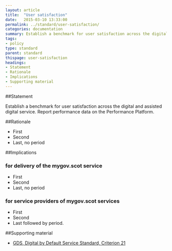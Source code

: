 ```yaml
---
layout: article
title:  "User satisfaction"
date:   2015-03-10 13:33:00
permalink: ../standard/user-satisfaction/ 
categories: documentation
summary: Establish a benchmark for user satisfaction across the digital and assisted digital service. Report performance data on the Performance Platform.
tags: 
- policy
type: standard
parent: standard
thispage: user-satisfaction
headings:
- Statement
- Rationale
- Implications
- Supporting material
---
```


##Statement

Establish a benchmark for user satisfaction across the digital and assisted digital service. Report performance data on the Performance Platform.

##Rationale

* First
* Second
* Last, no period

##Implications

### for delivery of the mygov.scot service

* First
* Second
* Last, no period

### for service providers of mygov.scot services

* First
* Second
* Last followed by period.

##Supporting material

- [GDS, Digital by Default Service Standard, Criterion 21](https://www.gov.uk/service-manual/digital-by-default#criterion-21)
